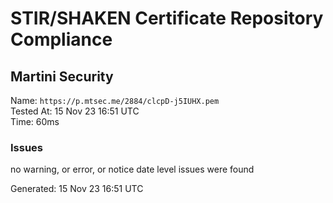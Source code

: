 # STIR/SHAKEN Certificate Repository Compliance

## Martini Security

Name: `https://p.mtsec.me/2884/clcpD-j5IUHX.pem`\
Tested At: 15 Nov 23 16:51 UTC\
Time: 60ms

### Issues

no warning, or error, or notice date level issues were found

Generated: 15 Nov 23 16:51 UTC